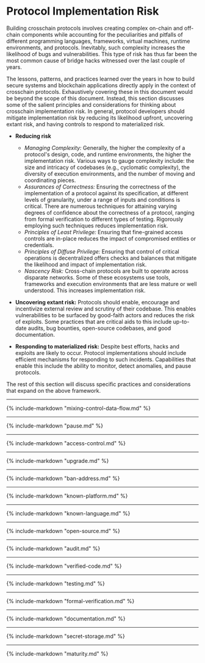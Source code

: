 # Protocol Implementation Risk

Building crosschain protocols involves creating complex on-chain and off-chain components while accounting for the peculiarities and pitfalls of different programming languages, frameworks, virtual machines, runtime environments, and protocols. Inevitably, such complexity increases the likelihood of bugs and vulnerabilities. This type of risk has thus far been the most common cause of bridge hacks witnessed over the last couple of years. 

The lessons, patterns, and practices learned over the years in how to build secure systems and blockchain applications directly apply in the context of crosschain protocols. Exhaustively covering these in this document would be beyond the scope of this document. Instead, this section discusses some of the salient principles and considerations for thinking about crosschain implementation risk. In general, protocol developers should mitigate implementation risk by reducing its likelihood upfront, uncovering extant risk, and having controls to respond to materialized risk. 

- **Reducing risk**
    - *Managing Complexity:* Generally, the higher the complexity of a protocol's design, code, and runtime environments, the higher the implementation risk. Various ways to gauge complexity include: the size and intricacy of codebases (e.g., cyclomatic complexity), the diversity of execution environments, and the number of moving and coordinating pieces. 
    - *Assurances of Correctness:* Ensuring the correctness of the implementation of a protocol against its specification, at different levels of granularity, under a range of inputs and conditions is critical. There are numerous techniques for attaining varying degrees of confidence about the correctness of a protocol, ranging from formal verification to different types of testing. Rigorously employing such techniques reduces implementation risk. 
    - *Principles of Least Privilege:* Ensuring that fine-grained access controls are in-place reduces the impact of compromised entities or credentials.
    - *Principles of Diffuse Privilege:* Ensuring that control of critical operations is decentralized offers checks and balances that mitigate the likelihood and impact of implementation risk.
    - *Nascency Risk:* Cross-chain protocols are built to operate across disparate networks. Some of these ecosystems use tools, frameworks and execution environments that are less mature or well understood. This increases implementation risk.

- **Uncovering extant risk:** Protocols should enable, encourage and incentivize external review and scrutiny of their codebase. This enables vulnerabilities to be surfaced by good-faith actors and reduces the risk of exploits. Some practices that are critical aids to this include up-to-date audits, bug bounties, open-source codebases, and good documentation. 

- **Responding to materialized risk:** Despite best efforts, hacks and exploits are likely to occur. Protocol implementations should include efficient mechanisms for responding to such incidents. Capabilities that enable this include the ability to monitor, detect anomalies, and pause protocols.

The rest of this section will discuss specific practices and considerations that expand on the above framework.

***

{% include-markdown "mixing-control-data-flow.md" %}
***
{% include-markdown "pause.md" %}
***

{% include-markdown "access-control.md" %}
***

{% include-markdown "upgrade.md" %}
***

{% include-markdown "ban-address.md" %}
***

{% include-markdown "known-platform.md" %}
***

{% include-markdown "known-language.md" %}
***

{% include-markdown "open-source.md" %}
***

{% include-markdown "audit.md" %}
***

{% include-markdown "verified-code.md" %}
***

{% include-markdown "testing.md" %}
***

{% include-markdown "formal-verification.md" %}
***

{% include-markdown "documentation.md" %}
***

{% include-markdown "secret-storage.md" %}
***

{% include-markdown "maturity.md" %}



